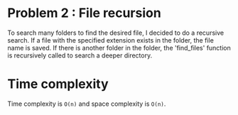 # Problem 2 : File recursion
To search many folders to find the desired file, I decided to do a recursive search.
If a file with the specified extension exists in the folder, the file name is saved.
If there is another folder in the folder, the 'find_files' function is recursively called to search a deeper directory.

# Time complexity
Time complexity is `O(n)` and space complexity is `O(n)`.
